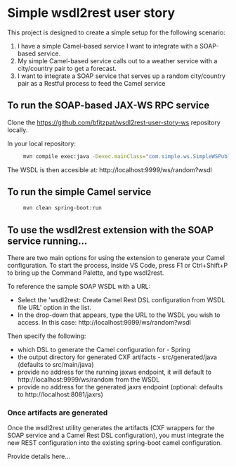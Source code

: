 # Simple wsdl2rest user story

This project is designed to create a simple setup for the following scenario:

1. I have a simple Camel-based service I want to integrate with a SOAP-based service.
2. My simple Camel-based service calls out to a weather service with a city/country pair to get a forecast.
3. I want to integrate a SOAP service that serves up a random city/country pair as a Restful process to feed the Camel service

## To run the SOAP-based JAX-WS RPC service

Clone the https://github.com/bfitzpat/wsdl2rest-user-story-ws repository locally.

In your local repository:

```bash
     mvn compile exec:java -Dexec.mainClass="com.simple.ws.SimpleWSPublisher"
```

The WSDL is then accesible at: http://localhost:9999/ws/random?wsdl

## To run the simple Camel service

```bash
     mvn clean spring-boot:run
```

## To use the wsdl2rest extension with the SOAP service running...

There are two main options for using the extension to generate your Camel configuration. To start the process, inside VS Code, press F1 or Ctrl+Shift+P to bring up the Command Palette, and type wsdl2rest.

To reference the sample SOAP WSDL with a URL:

* Select the 'wsdl2rest: Create Camel Rest DSL configuration from WSDL file URL' option in the list.
* In the drop-down that appears, type the URL to the WSDL you wish to access. In this case: http://localhost:9999/ws/random?wsdl

Then specify the following:

* which DSL to generate the Camel configuration for - Spring
* the output directory for generated CXF artifacts - src/generated/java (defaults to src/main/java)
* provide no address for the running jaxws endpoint, it will default to http://localhost:9999/ws/random from the WSDL
* provide no address for the generated jaxrs endpoint (optional: defaults to http://localhost:8081/jaxrs)

### Once artifacts are generated

Once the wsdl2rest utility generates the artifacts (CXF wrappers for the SOAP service and a Camel Rest DSL configuration), you must integrate the new REST configuration into the existing spring-boot camel configuration.

Provide details here...
